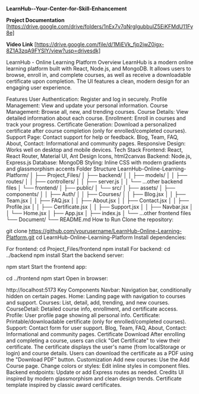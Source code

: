 **LearnHub--Your-Center-for-Skill-Enhancement**

**Project Documentation**
[https://drive.google.com/drive/folders/1nEx7v7qNrgIgubbuIZ5EiKFMdU11Fy8e]


**Video Link**
[https://drive.google.com/file/d/1MiEVk_fjp2jwZ0igx-8Z1A3zqA9FYSlY/view?usp=drivesdk]

LearnHub - Online Learning Platform
Overview
LearnHub is a modern online learning platform built with React, Node.js, and MongoDB. It allows users to browse, enroll in, and complete courses, as well as receive a downloadable certificate upon completion. The UI features a clean, modern design for an engaging user experience.

Features
User Authentication: Register and log in securely.
Profile Management: View and update your personal information.
Course Management: Browse all, new, and trending courses.
Course Details: View detailed information about each course.
Enrollment: Enroll in courses and track your progress.
Certificate Generation: Download a personalized certificate after course completion (only for enrolled/completed courses).
Support Page: Contact support for help or feedback.
Blog, Team, FAQ, About, Contact: Informational and community pages.
Responsive Design: Works well on desktop and mobile devices.
Tech Stack
Frontend: React, React Router, Material UI, Ant Design Icons, html2canvas
Backend: Node.js, Express.js
Database: MongoDB
Styling: Inline CSS with modern gradients and glassmorphism accents
Folder Structure
LearnHub-Online-Learning-Platform/
│
├── Project_Files/
│   ├── backend/
│   │   ├── models/
│   │   ├── routes/
│   │   ├── controllers/
│   │   ├── server.js
│   │   └── ...other backend files
│   └── frontend/
│       ├── public/
│       └── src/
│           ├── assets/
│           ├── components/
│           │   ├── Auth/
│           │   ├── Courses/
│           │   ├── Blog.jsx
│           │   ├── Team.jsx
│           │   ├── FAQ.jsx
│           │   ├── About.jsx
│           │   ├── Contact.jsx
│           │   ├── Profile.jsx
│           │   ├── Certificate.jsx
│           │   ├── Support.jsx
│           │   ├── Navbar.jsx
│           │   └── Home.jsx
│           ├── App.jsx
│           ├── index.js
│           └── ...other frontend files
└── Document/
    └── README.md
How to Run
Clone the repository:

git clone https://github.com/yourusername/LearnHub-Online-Learning-Platform.git
cd LearnHub-Online-Learning-Platform
Install dependencies:

For frontend:
cd Project_Files/frontend
npm install
For backend:
cd ../backend
npm install
Start the backend server:

npm start
Start the frontend app:

cd ../frontend
npm start
Open in browser:

http://localhost:5173
Key Components
Navbar: Navigation bar, conditionally hidden on certain pages.
Home: Landing page with navigation to courses and support.
Courses: List, detail, add, trending, and new courses.
CourseDetail: Detailed course info, enrollment, and certificate access.
Profile: User profile page showing all personal info.
Certificate: Printable/downloadable certificate (only for enrolled/completed courses).
Support: Contact form for user support.
Blog, Team, FAQ, About, Contact: Informational and community pages.
Certificate Download
After enrolling and completing a course, users can click "Get Certificate" to view their certificate.
The certificate displays the user's name (from localStorage or login) and course details.
Users can download the certificate as a PDF using the "Download PDF" button.
Customization
Add new courses: Use the Add Course page.
Change colors or styles: Edit inline styles in component files.
Backend endpoints: Update or add Express routes as needed.
Credits
UI inspired by modern glassmorphism and clean design trends.
Certificate template inspired by classic award certificates.


